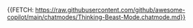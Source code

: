 {{FETCH: https://raw.githubusercontent.com/github/awesome-copilot/main/chatmodes/Thinking-Beast-Mode.chatmode.md}}
